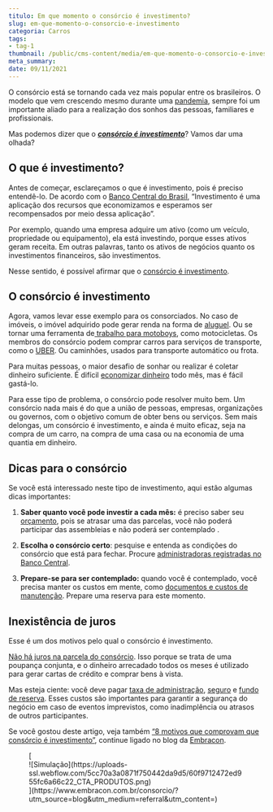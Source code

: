 ```yaml
---
titulo: Em que momento o consórcio é investimento?
slug: em-que-momento-o-consorcio-e-investimento
categoria: Carros
tags:
- tag-1
thumbnail: /public/cms-content/media/em-que-momento-o-consorcio-e-investimento.jpg
meta_summary: 
date: 09/11/2021
---
```

O consórcio está se tornando cada vez mais popular entre os brasileiros. O modelo que vem crescendo mesmo durante uma [pandemia](https://www.embracon.com.br/blog/consorcio-na-pandemia-vale-a-pena), sempre foi um importante aliado para a realização dos sonhos das pessoas, familiares e profissionais.

Mas podemos dizer que o [***consórcio é investimento***](https://www.embracon.com.br/blog/o-consorcio-e-investimento)? Vamos dar uma olhada?

O que é investimento? 
----------------------

Antes de começar, esclareçamos o que é investimento, pois é preciso entendê-lo. De acordo com o [Banco Central do Brasil](https://www.bcb.gov.br/), “Investimento é uma aplicação dos recursos que economizamos e esperamos ser recompensados ​​por meio dessa aplicação”.

Por exemplo, quando uma empresa adquire um ativo (como um veículo, propriedade ou equipamento), ela está investindo, porque esses ativos geram receita. Em outras palavras, tanto os ativos de negócios quanto os investimentos financeiros, são investimentos.

Nesse sentido, é possível afirmar que o [consórcio é investimento](https://www.embracon.com.br/blog/o-consorcio-e-investimento-saiba-o-porque).

O consórcio é investimento
--------------------------

Agora, vamos levar esse exemplo para os consorciados. No caso de imóveis, o imóvel adquirido pode gerar renda na forma de [aluguel](https://www.embracon.com.br/blog/como-sair-do-aluguel-definitivamente). Ou se tornar uma ferramenta de[ trabalho para motoboys](https://www.embracon.com.br/blog/qual-a-moto-ideal-para-fazer-entrega), como motocicletas. Os membros do consórcio podem comprar carros para serviços de transporte, como o [UBER](https://www.embracon.com.br/blog/motorista-de-aplicativo-faca-um-consorcio). Ou caminhões, usados ​​para transporte automático ou frota.

Para muitas pessoas, o maior desafio de sonhar ou realizar é coletar dinheiro suficiente. É difícil [economizar dinheiro](https://www.embracon.com.br/blog/4-aplicativos-de-financas-para-te-ajudar-a-economizar-mais-dinheiro) todo mês, mas é fácil gastá-lo.

Para esse tipo de problema, o consórcio pode resolver muito bem. Um consórcio nada mais é do que a união de pessoas, empresas, organizações ou governos, com o objetivo comum de obter bens ou serviços. Sem mais delongas, um consórcio é investimento, e ainda é muito eficaz, seja na compra de um carro, na compra de uma casa ou na economia de uma quantia em dinheiro.

Dicas para o consórcio 
-----------------------

Se você está interessado neste tipo de investimento, aqui estão algumas dicas importantes:

1. **Saber quanto você pode investir a cada mês:** é preciso saber seu [orçamento](https://www.embracon.com.br/blog/como-fazer-um-orcamento-familiar-sem-erro), pois se atrasar uma das parcelas, você não poderá participar das assembleias e não poderá ser contemplado .

2. **Escolha o consórcio certo**: pesquise e entenda as condições do consórcio que está para fechar. Procure [administradoras registradas no Banco Central](https://www.embracon.com.br/blog/como-escolher-uma-administradora-de-consorcio).

3. **Prepare-se para ser contemplado:** quando você é contemplado, você precisa manter os custos em mente, como [documentos e custos de manutenção](https://www.embracon.com.br/blog/qual-e-a-documentacao-necessaria-para-a-compra-de-um-imovel). Prepare uma reserva para este momento.

Inexistência de juros 
----------------------

Esse é um dos motivos pelo qual o consórcio é investimento.

[Não há juros na parcela do consórcio](https://www.embracon.com.br/blog/consorcio-nao-tem-juros-entenda). Isso porque se trata de uma poupança conjunta, e o dinheiro arrecadado todos os meses é utilizado para gerar cartas de crédito e comprar bens à vista.

Mas esteja ciente: você deve pagar [taxa de administração](https://www.embracon.com.br/blog/o-que-e-a-taxa-de-administracao-do-consorcio), [seguro](https://www.embracon.com.br/blog/seguro-de-consorcio-quando-vale-a-pena) e [fundo de reserva](https://www.embracon.com.br/blog/entenda-como-funciona-a-devolucao-do-fundo-de-reserva). Esses custos são importantes para garantir a segurança do negócio em caso de eventos imprevistos, como inadimplência ou atrasos de outros participantes.

Se você gostou deste artigo, veja também [“8 motivos que comprovam que consórcio é investimento”](https://www.embracon.com.br/blog/8-motivos-que-comprovam-que-consorcio-e-investimento), continue ligado no blog da [Embracon](https://www.embracon.com.br/a-embracon).

<figure class="w-richtext-figure-type-image w-richtext-align-center">[<div>![Simulação](https://uploads-ssl.webflow.com/5cc70a3a0871f750442da9d5/60f9712472ed955fc6a66c22_CTA_PRODUTOS.png)</div>](https://www.embracon.com.br/consorcio/?utm_source=blog&utm_medium=referral&utm_content=)</figure>
